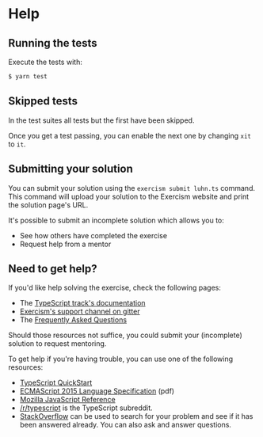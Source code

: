 # Help

## Running the tests

Execute the tests with:

```bash
$ yarn test
```

## Skipped tests

In the test suites all tests but the first have been skipped.

Once you get a test passing, you can enable the next one by changing `xit` to
`it`.

## Submitting your solution

You can submit your solution using the `exercism submit luhn.ts` command.
This command will upload your solution to the Exercism website and print the solution page's URL.

It's possible to submit an incomplete solution which allows you to:

- See how others have completed the exercise
- Request help from a mentor

## Need to get help?

If you'd like help solving the exercise, check the following pages:

- The [TypeScript track's documentation](https://exercism.org/docs/tracks/typescript)
- [Exercism's support channel on gitter](https://gitter.im/exercism/support)
- The [Frequently Asked Questions](https://exercism.org/docs/using/faqs)

Should those resources not suffice, you could submit your (incomplete) solution to request mentoring.

To get help if you're having trouble, you can use one of the following resources:

- [TypeScript QuickStart](https://www.typescriptlang.org/docs/tutorial.html)
- [ECMAScript 2015 Language Specification](http://www.ecma-international.org/publications/files/ECMA-ST/Ecma-262.pdf) (pdf)
- [Mozilla JavaScript Reference](https://developer.mozilla.org/en-US/docs/Web/JavaScript/Reference)
- [/r/typescript](https://www.reddit.com/r/typescript) is the TypeScript subreddit.
- [StackOverflow](http://stackoverflow.com/questions/tagged/typescript) can be used to search for your problem and see if it has been answered already. You can also ask and answer questions.